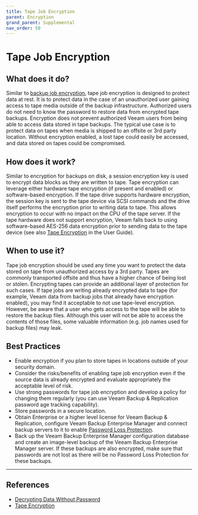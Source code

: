 ```yaml
---
title: Tape Job Encryption
parent: Encryption
grand_parent: Supplemental
nav_order: 50
---
```

# Tape Job Encryption

## What does it do?
Similar to [backup job encryption](./backup-and-copy-job-encryption.md), tape job encryption is designed to protect data at rest. It is to protect data in the case of an unauthorized user gaining access to tape media outside of the backup infrastructure. Authorized users do not need to know the password to restore data from encrypted tape backups. Encryption does not prevent authorized Veeam users from being able to access data stored in tape backups.
The typical use case is to protect data on tapes when media is shipped to an offsite or 3rd party location. Without encryption enabled, a lost tape could easily be accessed, and data stored on tapes could be compromised.

## How does it work?
Similar to encryption for backups on disk, a session encryption key is used to encrypt data blocks as they are written to tape. Tape encryption can leverage either hardware tape encryption (if present and enabled) or software-based encryption. If the tape drive supports hardware encryption, the session key is sent to the tape device via SCSI commands and the drive itself performs the encryption prior to writing data to tape. This allows encryption to occur with no impact on the CPU of the tape server. If the tape hardware does not support encryption, Veeam falls back to using software-based AES-256 data encryption prior to sending data to the tape device (see also [Tape Encryption] in the User Guide).

## When to use it?
Tape job encryption should be used any time you want to protect the data stored on tape from unauthorized access by a 3rd party. Tapes are commonly transported offsite and thus have a higher chance of being lost or stolen. Encrypting tapes can provide an additional layer of protection for such cases.
If tape jobs are writing already encrypted data to tape (for example, Veeam data from backup jobs that already have encryption enabled), you may find it acceptable to not use tape-level encryption. However, be aware that a user who gets access to the tape will be able to restore the backup files. Although this user will not be able to access the contents of those files, some valuable information (e.g. job names used for backup files) may leak.

## Best Practices
- Enable encryption if you plan to store tapes in locations outside of your security domain.
- Consider the risks/benefits of enabling tape job encryption even if the source data is already encrypted and evaluate appropriately the acceptable level of risk.
- Use strong passwords for tape job encryption and develop a policy for changing them regularly (you can use Veeam Backup & Replication password age tracking capability).
- Store passwords in a secure location.
- Obtain Enterprise or a higher level license for Veeam Backup & Replication, configure Veeam Backup Enterprise Manager and connect backup servers to it to enable [Password Loss Protection][Decrypting Data Without Password].
- Back up the Veeam Backup Enterprise Manager configuration database and create an image-level backup of the Veeam Backup Enterprise Manager server. If these backups are also encrypted, make sure that passwords are not lost as there will be no Password Loss Protection for these backups.

----

## References
- [Decrypting Data Without Password]
- [Tape Encryption]

<!-- referenced links -->
[Decrypting Data Without Password]: https://helpcenter.veeam.com/docs/backup/vsphere/decrypt_without_pass.html
[Tape Encryption]: https://helpcenter.veeam.com/docs/backup/vsphere/encryption_tape.html
